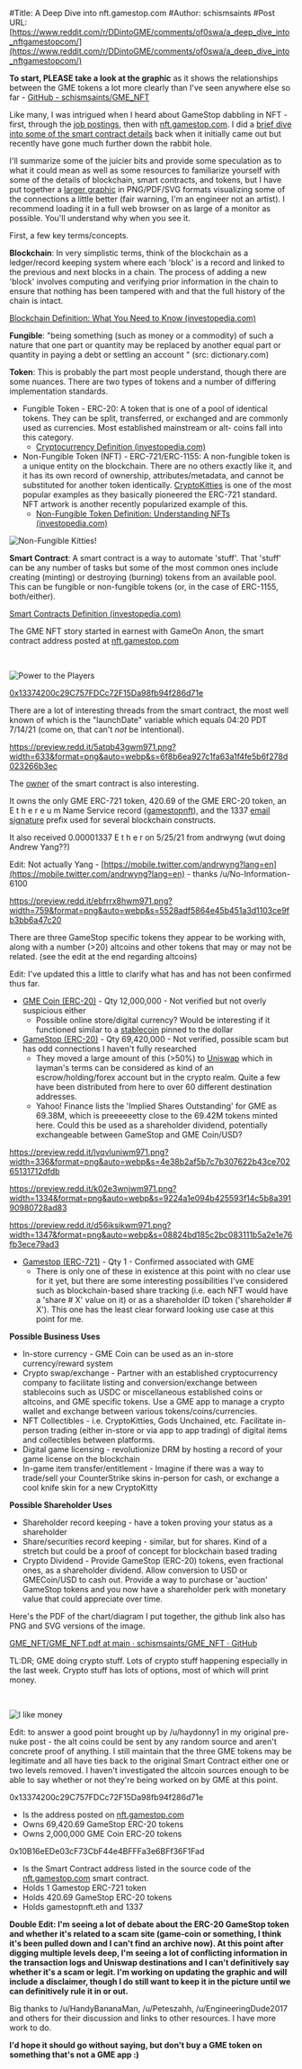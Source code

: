 #Title: A Deep Dive into nft.gamestop.com
#Author: schismsaints
#Post URL: [https://www.reddit.com/r/DDintoGME/comments/of0swa/a_deep_dive_into_nftgamestopcom/](https://www.reddit.com/r/DDintoGME/comments/of0swa/a_deep_dive_into_nftgamestopcom/)


**To start, PLEASE take a look at the graphic** as it shows the relationships between the GME tokens a lot more clearly than I've seen anywhere else so far -  [GitHub - schismsaints/GME\_NFT](https://github.com/schismsaints/GME_NFT)

Like many, I was intrigued when I heard about GameStop dabbling in NFT - first, through the [job postings](https://finance.yahoo.com/news/gamestop-hiring-blockchain-analyst-specializing-075700175.html), then with [nft.gamestop.com](https://nft.gamestop.com).  I did a [brief dive into some of the smart contract details](https://www.reddit.com/r/Superstonk/comments/nkxrhe/umm_guys_i_think_i_just_found_something/gzgpytb/?context=3) back when it initially came out but recently have gone much further down the rabbit hole.

I'll summarize some of the juicier bits and provide some speculation as to what it could mean as well as some resources to familiarize yourself with some of the details of blockchain, smart contracts, and tokens, but I have put together a [larger graphic](https://github.com/schismsaints/GME_NFT) in PNG/PDF/SVG formats visualizing some of the connections a little better (fair warning, I'm an engineer not an artist).  I recommend loading it in a full web browser on as large of a monitor as possible.  You'll understand why when you see it.

First, a few key terms/concepts.

**Blockchain**: In very simplistic terms, think of the blockchain as a ledger/record keeping system where each 'block' is a record and linked to the previous and next blocks in a chain.  The process of adding a new 'block' involves computing and verifying prior information in the chain to ensure that nothing has been tampered with and that the full history of the chain is intact.

[Blockchain Definition: What You Need to Know (investopedia.com)](https://www.investopedia.com/terms/b/blockchain.asp)

**Fungible**: "being something (such as money or a commodity) of such a nature that one part or quantity may be replaced by another equal part or quantity in paying a debt or settling an account " (src: dictionary.com)

**Token**: This is probably the part most people understand, though there are some nuances.  There are two types of tokens and a number of differing implementation standards.

* Fungible Token - ERC-20: A token that is one of a pool of identical tokens.  They can be split, transferred, or exchanged and are commonly used as currencies.  Most established mainstream or alt- coins fall into this category.
   * [Cryptocurrency Definition (investopedia.com)](https://www.investopedia.com/terms/c/cryptocurrency.asp)
* Non-Fungible Token (NFT) - ERC-721/ERC-1155: A non-fungible token is a unique entity on the blockchain.  There are no others exactly like it, and it has its own record of ownership, attributes/metadata, and cannot be substituted for another token identically.  [CryptoKitties](https://www.cryptokitties.co/) is one of the most popular examples as they basically pioneered the ERC-721 standard.  NFT artwork is another recently popularized example of this.
   * [Non-Fungible Token Definition: Understanding NFTs (investopedia.com)](https://www.investopedia.com/non-fungible-tokens-nft-5115211)

![Non-Fungible Kitties!](https://preview.redd.it/ulxwy7tcwm971.png?width=300&format=png&auto=webp&s=d872def44c941ac16a6fd20e4f8a319a9bef9d4d)

**Smart Contract**: A smart contract is a way to automate 'stuff'.  That 'stuff' can be any number of tasks but some of the most common ones include creating (minting) or destroying (burning) tokens from an available pool.  This can be fungible or non-fungible tokens (or, in the case of ERC-1155, both/either).

[Smart Contracts Definition (investopedia.com)](https://www.investopedia.com/terms/s/smart-contracts.asp)

The GME NFT story started in earnest with GameOn Anon, the smart contract address posted at [nft.gamestop.com](https://nft.gamestop.com)

&#x200B;

![Power to the Players](https://preview.redd.it/nnmqh8eewm971.png?width=268&format=png&auto=webp&s=a7d04c40598af3a8d475f2818abcf3176b2f2127)

[0x13374200c29C757FDCc72F15Da98fb94f286d71e](https://etherscan.io/address/0x13374200c29C757FDCc72F15Da98fb94f286d71e)

There are a lot of interesting threads from the smart contract, the most well known of which is the "launchDate" variable which equals 04:20 PDT 7/14/21 (come on, that can't *not* be intentional).

https://preview.redd.it/5atqb43gwm971.png?width=633&format=png&auto=webp&s=6f8b6ea927c1fa63a1f4fe5b6f278d023266b3ec

The [owner](https://etherscan.io/address/0x10b16eede03cf73cbf44e4bfffa3e6bff36f1fad) of the smart contract is also interesting.

It owns the only GME ERC-721 token, 420.69 of the GME ERC-20 token, an E t h e r e u m Name Service record ([gamestopnft](https://etherscan.io/token/0x57f1887a8bf19b14fc0df6fd9b2acc9af147ea85?a=0x10b16eede03cf73cbf44e4bfffa3e6bff36f1fad#inventory)), and the 1337 [email signature](https://etherscan.io/token/0xc9ff785a33f2000652d0336e476a06ccd909317a?a=0x10b16eede03cf73cbf44e4bfffa3e6bff36f1fad#inventory) prefix used for several blockchain constructs.

It also received 0.00001337 E t h e r on 5/25/21 from andrwyng (wut doing Andrew Yang??)

Edit: Not actually Yang - [https://mobile.twitter.com/andrwyng?lang=en](https://mobile.twitter.com/andrwyng?lang=en)  \- thanks /u/No-Information-6100

https://preview.redd.it/ebfrrx8hwm971.png?width=759&format=png&auto=webp&s=5528adf5864e45b451a3d1103ce9fb3bb6a47c20

There are three GameStop specific tokens they appear to be working with, along with a number (>20) altcoins and other tokens that may or may not be related. (see the edit at the end regarding altcoins)

Edit: I've updated this a little to clarify what has and has not been confirmed thus far.

* [GME Coin (ERC-20)](https://etherscan.io/token/0xd4596454a0e145842d1319d6921399e8e1622ad7) \- Qty 12,000,000 - Not verified but not overly suspicious either
   * Possible online store/digital currency?  Would be interesting if it functioned similar to a [stablecoin](https://www.investopedia.com/terms/s/stablecoin.asp) pinned to the dollar
* [GameStop (ERC-20)](https://etherscan.io/token/0x5b7d043ecb3a694069cc01e763159ea1bde0541d) \- Qty 69,420,000 - Not verified, possible scam but has odd connections I haven't fully researched
   * They moved a large amount of this (>50%) to [Uniswap](https://en.wikipedia.org/wiki/Uniswap) which in layman's terms can be considered as kind of an escrow/holding/forex account but in the crypto realm.  Quite a few have been distributed from here to over 60 different destination addresses.
   * Yahoo! Finance lists the 'Implied Shares Outstanding' for GME as 69.38M, which is preeeeeetty close to the 69.42M tokens minted here.  Could this be used as a shareholder dividend, potentially exchangeable between GameStop and GME Coin/USD?

https://preview.redd.it/lvqvluniwm971.png?width=336&format=png&auto=webp&s=4e38b2af5b7c7b307622b43ce70265131712dfdb

https://preview.redd.it/k02e3wnjwm971.png?width=1334&format=png&auto=webp&s=9224a1e094b425593f14c5b8a39190980728ad83

https://preview.redd.it/d56iksikwm971.png?width=1347&format=png&auto=webp&s=08824bd185c2bc083111b5a2e1e76fb3ece79ad3

* [Gamestop (ERC-721)](https://etherscan.io/address/0x13374200c29C757FDCc72F15Da98fb94f286d71e) \- Qty 1 - Confirmed associated with GME
   * There is only one of these in existence at this point with no clear use for it yet, but there are some interesting possibilities I've considered such as blockchain-based share tracking (i.e. each NFT would have a 'share # X' value on it) or as a shareholder ID token ('shareholder # X').  This one has the least clear forward looking use case at this point for me.

**Possible Business Uses**

* In-store currency - GME Coin can be used as an in-store currency/reward system
* Crypto swap/exchange - Partner with an established cryptocurrency company to facilitate listing and conversion/exchange between stablecoins such as USDC or miscellaneous established coins or altcoins, and GME specific tokens.  Use a GME app to manage a crypto wallet and exchange between various tokens/coins/currencies.
* NFT Collectibles - i.e. CryptoKitties, Gods Unchained, etc.  Facilitate in-person trading (either in-store or via app to app trading) of digital items and collectibles between platforms.
* Digital game licensing - revolutionize DRM by hosting a record of your game license on the blockchain
* In-game item transfer/entitlement - Imagine if there was a way to trade/sell your CounterStrike skins in-person for cash, or exchange a cool knife skin for a new CryptoKitty

**Possible Shareholder Uses**

* Shareholder record keeping - have a token proving your status as a shareholder
* Share/securities record keeping - similar, but for shares.  Kind of a stretch but could be a proof of concept for blockchain based trading
* Crypto Dividend - Provide GameStop (ERC-20) tokens, even fractional ones, as a shareholder dividend.  Allow conversion to USD or GMECoin/USD to cash out.  Provide a way to purchase or 'auction' GameStop tokens and you now have a shareholder perk with monetary value that could appreciate over time.

Here's the PDF of the chart/diagram I put together, the github link also has PNG and SVG versions of the image.

[GME\_NFT/GME\_NFT.pdf at main · schismsaints/GME\_NFT · GitHub](https://github.com/schismsaints/GME_NFT/blob/main/GME_NFT.pdf)

TL:DR; GME doing crypto stuff.  Lots of crypto stuff happening especially in the last week.  Crypto stuff has lots of options, most of which will print money.

&#x200B;

![I like money](https://preview.redd.it/ei3k74plwm971.png?width=492&format=png&auto=webp&s=a6ba64bac59f512c16520c6b11f22794895e082e)

Edit: to answer a good point brought up by /u/haydonny1 in my original pre-nuke post - the alt coins could be sent by any random source and aren't concrete proof of anything.  I still maintain that the three GME tokens may be legitimate and all have ties back to the original Smart Contract either one or two levels removed.  I haven't investigated the altcoin sources enough to be able to say whether or not they're being worked on by GME at this point.

0x13374200c29C757FDCc72F15Da98fb94f286d71e

* Is the address posted on [nft.gamestop.com](https://nft.gamestop.com)
* Owns 69,420.69 GameStop ERC-20 tokens
* Owns 2,000,000 GME Coin ERC-20 tokens

0x10B16eEDe03cF73CbF44e4BFFFa3e6BFf36F1Fad

* Is the Smart Contract address listed in the source code of the [nft.gamestop.com](https://nft.gamestop.com) smart contract.
* Holds 1 Gamestop ERC-721 token
* Holds 420.69 GameStop ERC-20 tokens
* Holds gamestopnft.eth and 1337

**Double Edit: I'm seeing a lot of debate about the ERC-20 GameStop token and whether it's related to a scam site (game-coin or something, I think it's been pulled down and I can't find an archive now).  At this point after digging multiple levels deep, I'm seeing a lot of conflicting information in the transaction logs and Uniswap destinations and I can't definitively say whether it's a scam or legit.  I'm working on updating the graphic and will include a disclaimer, though I do still want to keep it in the picture until we can definitively rule it in or out.**

Big thanks to /u/HandyBananaMan, /u/Peteszahh, /u/EngineeringDude2017 and others for their discussion and links to other resources.  I have more work to do.

**I'd hope it should go without saying, but don't buy a GME token on something that's not a GME app :)**